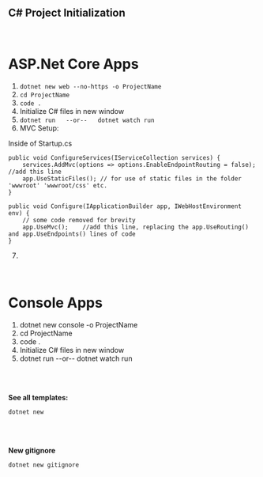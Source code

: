 ## C# Project Initialization 
<br>

# ASP.Net Core Apps
1. `dotnet new web --no-https -o ProjectName`
2. `cd ProjectName`
3. `code .`
4. Initialize C# files in new window
5. `dotnet run   --or--   dotnet watch run`
6. MVC Setup:

Inside of Startup.cs


    public void ConfigureServices(IServiceCollection services) {
        services.AddMvc(options => options.EnableEndpointRouting = false);  //add this line
        app.UseStaticFiles(); // for use of static files in the folder 'wwwroot' 'wwwroot/css' etc.
    }
    
    public void Configure(IApplicationBuilder app, IWebHostEnvironment env) {        
        // some code removed for brevity        
        app.UseMvc();    //add this line, replacing the app.UseRouting() and app.UseEndpoints() lines of code    
    }

7. 




<br>

# Console Apps
1. dotnet new console -o ProjectName
2. cd ProjectName
3. code .
4. Initialize C# files in new window
5. dotnet run   --or--   dotnet watch run


<br>
<br>

**See all templates:**

    dotnet new

<br>
<br>

**New gitignore**

    dotnet new gitignore